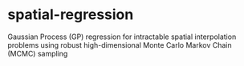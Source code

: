 # spatial-regression
Gaussian Process (GP) regression for intractable spatial interpolation problems using robust high-dimensional Monte Carlo Markov Chain (MCMC) sampling
